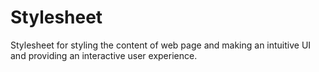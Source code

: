 # Stylesheet 

Stylesheet for styling the content of web page and making an intuitive UI and providing an interactive user experience.

